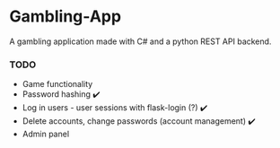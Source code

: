 # Gambling-App
A gambling application made with C# and a python REST API backend.

### TODO
- Game functionality
- Password hashing ✔️
- Log in users - user sessions with flask-login (?) ✔️
- Delete accounts, change passwords (account management) ✔️
- Admin panel

